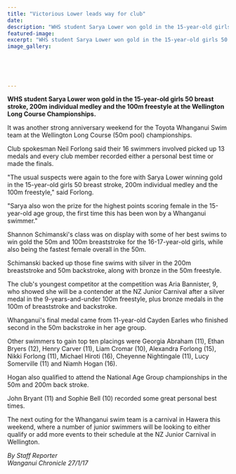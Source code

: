 ```yaml
---
title: "Victorious Lower leads way for club"
date: 
description: "WHS student Sarya Lower won gold in the 15-year-old girls 50 breast stroke, 200m individual medley and the 100m freestyle at the Wellington Long Course Champs..."
featured-image: 
excerpt: "WHS student Sarya Lower won gold in the 15-year-old girls 50 breast stroke, 200m individual medley and the 100m freestyle at the Wellington Long Course Champs."
image_gallery:
	
	
	
	
	
---
```


<p><strong>WHS student Sarya Lower won gold in the 15-year-old girls 50 breast stroke, 200m individual medley and the 100m freestyle at the Wellington Long Course Championships.</strong></p>
<p>It was another strong anniversary weekend for the Toyota Whanganui Swim team at the Wellington Long Course (50m pool) championships.</p>
<p>Club spokesman Neil Forlong said their 16 swimmers involved picked up 13 medals and every club member recorded either a personal best time or made the finals.</p>
<p>"The usual suspects were again to the fore with Sarya Lower winning gold in the 15-year-old girls 50 breast stroke, 200m individual medley and the 100m freestyle," said Forlong.</p>
<p>"Sarya also won the prize for the highest points scoring female in the 15-year-old age group, the first time this has been won by a Whanganui swimmer."</p>
<p>Shannon Schimanski's class was on display with some of her best swims to win gold the 50m and 100m breaststroke for the 16-17-year-old girls, while also being the fastest female overall in the 50m.</p>
<p>Schimanski backed up those fine swims with silver in the 200m breaststroke and 50m backstroke, along with bronze in the 50m freestyle.</p>
<p>The club's youngest competitor at the competition was Aria Bannister, 9, who showed she will be a contender at the NZ Junior Carnival after a silver medal in the 9-years-and-under 100m freestyle, plus bronze medals in the 100m of breaststroke and backstroke.</p>
<p>Whanganui's final medal came from 11-year-old Cayden Earles who finished second in the 50m backstroke in her age group.</p>
<p>Other swimmers to gain top ten placings were Georgia Abraham (11), Ethan Bryers (12), Henry Carver (11), Liam Cromar (10), Alexandra Forlong (15), Nikki Forlong (11), Michael Hiroti (16), Cheyenne Nightingale (11), Lucy Somerville (11) and Niamh Hogan (16).</p>
<p>Hogan also qualified to attend the National Age Group championships in the 50m and 200m back stroke.</p>
<p>John Bryant (11) and Sophie Bell (10) recorded some great personal best times.</p>
<p>The next outing for the Whanganui swim team is a carnival in Hawera this weekend, where a number of junior swimmers will be looking to either qualify or add more events to their schedule at the NZ Junior Carnival in Wellington.</p>
<p class="clear syndicator"><em>By Staff Reporter</em><br /><em>Wanganui Chronicle 27/1/17</em></p>

